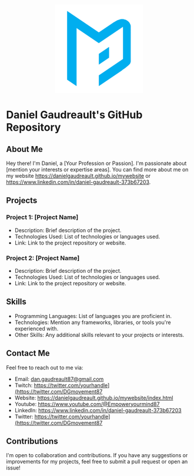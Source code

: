 <p align="center"><img src="https://raw.githubusercontent.com/DanielGaudreault/DanielGaudreault/main/main%20logo%202.png" /></p>

# Daniel Gaudreault's GitHub Repository

## About Me
Hey there! I'm Daniel, a [Your Profession or Passion]. I'm passionate about [mention your interests or expertise areas]. You can find more about me on my website https://danielgaudreault.github.io/mywebsite or https://www.linkedin.com/in/daniel-gaudreault-373b67203.

## Projects

### Project 1: [Project Name]
- Description: Brief description of the project.
- Technologies Used: List of technologies or languages used.
- Link: Link to the project repository or website.

### Project 2: [Project Name]
- Description: Brief description of the project.
- Technologies Used: List of technologies or languages used.
- Link: Link to the project repository or website.

## Skills
- Programming Languages: List of languages you are proficient in.
- Technologies: Mention any frameworks, libraries, or tools you're experienced with.
- Other Skills: Any additional skills relevant to your projects or interests.

## Contact Me
Feel free to reach out to me via:
- Email: dan.gaudreault87@gmail.com
- Twitch: https://twitter.com/yourhandle](https://twitter.com/DGmovement87
- Website: https://danielgaudreault.github.io/mywebsite/index.html
- Youtube: https://www.youtube.com/@Empoweryourmind87
- LinkedIn: https://www.linkedin.com/in/daniel-gaudreault-373b67203
- Twitter: https://twitter.com/yourhandle](https://twitter.com/DGmovement87

## Contributions
I'm open to collaboration and contributions. If you have any suggestions or improvements for my projects, feel free to submit a pull request or open an issue!


